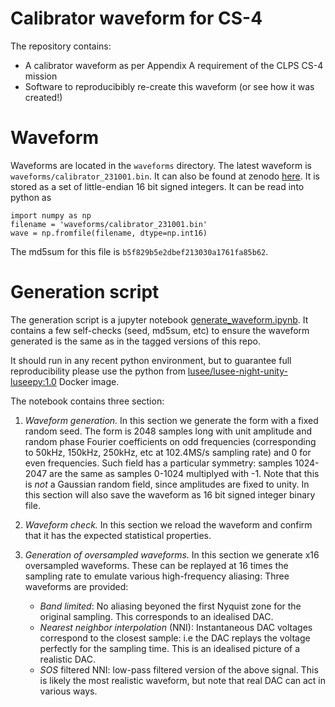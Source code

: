 # Calibrator waveform for CS-4

The repository contains:
 * A calibrator waveform as per Appendix A requirement of the CLPS CS-4 mission
 * Software to reproducibibly re-create this waveform (or see how it was created!)

# Waveform

Waveforms are located in the `waveforms` directory. The latest waveform is `waveforms/calibrator_231001.bin`.
It can also be found at zenodo [here](https://zenodo.org/record/).
It is stored as a set of little-endian 16 bit signed integers. It can be read into python as
```
import numpy as np
filename = 'waveforms/calibrator_231001.bin'
wave = np.fromfile(filename, dtype=np.int16)
```
The md5sum for this file is `b5f829b5e2dbef213030a1761fa85b62`.

# Generation script

The generation script is a jupyter notebook [generate_waveform.ipynb](./generate_waveform.ipynb). It contains a few self-checks (seed, md5sum, etc) to ensure the waveform generated is the same as in the tagged versions of this repo. 

It should run in any recent python environment, but to guarantee full reproducibility please use the python from [lusee/lusee-night-unity-luseepy:1.0](https://hub.docker.com/layers/lusee/lusee-night-unity-luseepy/1.0/images/sha256-a9fb9b47e1f300025995fc35c917ba865725285fa52a61c58920540a25439559?context=explore) Docker image.

The notebook contains three section:
 1. *Waveform generation.* In this section we generate the form with a fixed random seed. The form is 2048 samples long with unit amplitude and random phase Fourier coefficients on odd frequencies (corresponding to 50kHz, 150kHz, 250kHz, etc at 102.4MS/s sampling rate) and 0 for even frequencies. Such field has a particular symmetry: samples 1024-2047 are the same as samples 0-1024 multiplyed with -1. Note that this is *not* a Gaussian random field, since amplitudes are fixed to unity. In this section will also save the waveform as 16 bit signed integer binary file.

 2. *Waveform check.* In this section we reload the waveform and confirm that it has the expected statistical properties.

 3. *Generation of oversampled waveforms.* In this section we generate x16 oversampled waveforms. These can be replayed at 16 times the sampling rate to emulate various high-frequency aliasing:
  Three waveforms are provided:
    * *Band limited*: No aliasing beyoned the first Nyquist zone for the original sampling. This corresponds to an idealised DAC.
    * *Nearest neighbor interpolation* (NNI): Instantaneous DAC voltages correspond to the closest sample: i.e the DAC replays the voltage perfectly for the sampling time. This is an idealised picture of a realistic DAC.
    * *SOS* filtered NNI: low-pass filtered version of the above signal. This is likely the most realistic waveform, but note that real DAC can act in various ways.

